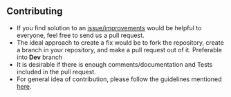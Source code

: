 ## Contributing

* If you find solution to an [issue/improvements](https://github.com/hgouveia/node-downloader-helper/issues) would be helpful to everyone, feel free to send us a pull request.
* The ideal approach to create a fix would be to fork the repository, create a branch in your repository, and make a pull request out of it. Preferable into **Dev** branch
* It is desirable if there is enough comments/documentation and Tests included in the pull request.
* For general idea of contribution, please follow the guidelines mentioned [here](https://guides.github.com/activities/contributing-to-open-source/).